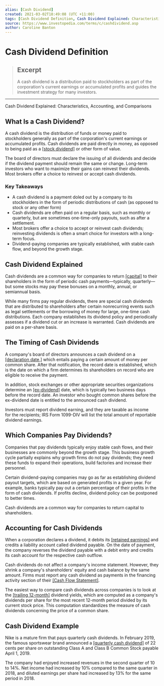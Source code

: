 ```yaml
---
alias: [Cash Dividend]
created: 2021-03-02T18:49:08 (UTC +11:00)
tags: [Cash Dividend Definition, Cash Dividend Explained: Characteristics, Accounting, and Comparisons]
source: https://www.investopedia.com/terms/c/cashdividend.asp
author: Caroline Banton
---
```


# Cash Dividend Definition

> ## Excerpt
> A cash dividend is a distribution paid to stockholders as part of the corporation's current earnings or accumulated profits and guides the investment strategy for many investors.

---

Cash Dividend Explained: Characteristics, Accounting, and Comparisons
## What Is a Cash Dividend?

A cash dividend is the distribution of funds or money paid to stockholders generally as part of the corporation's current earnings or accumulated profits. Cash dividends are paid directly in money, as opposed to being paid as a [[stock dividend]](https://www.investopedia.com/terms/s/stockdividend.asp) or other form of value.

The board of directors must declare the issuing of all dividends and decide if the dividend payment should remain the same or change. Long-term investors who want to maximize their gains can reinvest their dividends. Most brokers offer a choice to reinvest or accept cash dividends.

### Key Takeaways

-   A cash dividend is a payment doled out by a company to its stockholders in the form of periodic distributions of cash (as opposed to stock or any other form)
-   Cash dividends are often paid on a regular basis, such as monthly or quarterly, but are sometimes one-time-only payouts, such as after a settlement.
-   Most brokers offer a choice to accept or reinvest cash dividends; reinvesting dividends is often a smart choice for investors with a long-term focus.
-   Dividend-paying companies are typically established, with stable cash flow, and beyond the growth stage.

## Cash Dividend Explained

Cash dividends are a common way for companies to return [[capital]](https://www.investopedia.com/terms/c/capital.asp) to their shareholders in the form of periodic cash payments—typically, quarterly—but some stocks may pay these bonuses on a monthly, annual, or semiannual basis.

While many firms pay regular dividends, there are special cash dividends that are distributed to shareholders after certain nonrecurring events such as legal settlements or the borrowing of money for large, one-time cash distributions. Each company establishes its dividend policy and periodically assesses if a dividend cut or an increase is warranted. Cash dividends are paid on a per-share basis.

## The Timing of Cash Dividends

A company's board of directors announces a cash dividend on a [[declaration date,]](https://www.investopedia.com/terms/d/declarationdate.asp) which entails paying a certain amount of money per common share. After that notification, the record date is established, which is the date on which a firm determines its shareholders on record who are eligible to receive the payment.

In addition, stock exchanges or other appropriate securities organizations determine an [[ex-dividend]](https://www.investopedia.com/terms/e/ex-dividend.asp) date, which is typically two business days before the record date. An investor who bought common shares before the ex-dividend date is entitled to the announced cash dividend.

Investors must report dividend earning, and they are taxable as income for the recipients; IRS Form 1099-DIV will list the total amount of reportable dividend earnings.

## Which Companies Pay Dividends?

Companies that pay dividends typically enjoy stable cash flows, and their businesses are commonly beyond the growth stage. This business growth cycle partially explains why growth firms do not pay dividends; they need these funds to expand their operations, build factories and increase their personnel.

Certain dividend-paying companies may go as far as establishing dividend payout targets, which are based on generated profits in a given year. For example, banks typically pay out a certain percentage of their profits in the form of cash dividends. If profits decline, dividend policy can be postponed to better times.

Cash dividends are a common way for companies to return capital to shareholders.

## Accounting for Cash Dividends

When a corporation declares a dividend, it debits its [[retained earnings]](https://www.investopedia.com/terms/r/retainedearnings.asp) and credits a liability account called dividend payable. On the date of payment, the company reverses the dividend payable with a debit entry and credits its cash account for the respective cash outflow.

Cash dividends do not affect a company's income statement. However, they shrink a company's shareholders' equity and cash balance by the same amount. Firms must report any cash dividend as payments in the financing activity section of their [[Cash Flow Statement]](https://www.investopedia.com/terms/c/cashflowstatement.asp).

The easiest way to compare cash dividends across companies is to look at the [[trailing 12-month]](https://www.investopedia.com/terms/t/ttm.asp) dividend yields, which are computed as a company's dividends per share for the most recent 12-month period divided by its current stock price. This computation standardizes the measure of cash dividends concerning the price of a common share.

## Cash Dividend Example

Nike is a mature firm that pays quarterly cash dividends. In February 2019, the famous sportswear brand announced a [[quarterly cash dividend]](https://www.nasdaq.com/press-release/nike-inc-declares-022-quarterly-dividend-20190214-01164) of 22 cents per share on outstanding Class A and Class B Common Stock payable April 1, 2019.

The company had enjoyed increased revenues in the second quarter of 10 to 14%. Net income had increased by 10% compared to the same quarter in 2018, and diluted earnings per share had increased by 13% for the same period in 2018.

